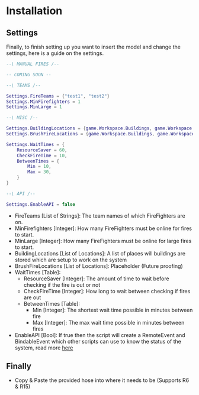 # Installation

## Settings

Finally, to finish setting up you want to insert the model and change the settings, here is a guide on the settings.

```lua
--\ MANUAL FIRES /--

-- COMING SOON --

--\ TEAMS /--

Settings.FireTeams = {"test1", "test2"}
Settings.MinFirefighters = 1
Settings.MinLarge = 1

--\ MISC /--

Settings.BuildingLocations = {game.Workspace.Buildings, game.Workspace.Test}
Settings.BrushFireLocations = {game.Workspace.Buildings, game.Workspace.Test}

Settings.WaitTimes = {
    ResourceSaver = 60,
    CheckFireTime = 10,
    BetweenTimes = {
        Min = 10,
        Max = 30,
    }
}

--\ API /--

Settings.EnableAPI = false
```

- FireTeams [List of Strings]: The team names of which FireFighters are on. 
- MinFirefighters [Integer]: How many FireFighters must be online for fires to start.
- MinLarge [Integer]: How many FireFighters must be online for large fires to start.
- BuildingLocations [List of Locations]: A list of places will buildings are stored which are setup to work on the system
- BrushFireLocations [List of Locations]: Placeholder (Future proofing)
- WaitTimes [Table]:
  - ResourceSaver [Integer]: The amount of time to wait before checking if the fire is out or not
  - CheckFireTime [Integer]: How long to wait between checking if fires are out
  - BetweenTimes [Table]:
    - Min [Integer]: The shortest wait time possible in minutes between fire
    - Max [Integer]: The max wait time possible in minutes between fires
- EnableAPI [Bool]: If true then the script will create a RemoteEvent and BindableEvent which other scripts can use to know the status of the system, read more [here](tba)

## Finally

- Copy & Paste the provided hose into where it needs to be (Supports R6 & R15)